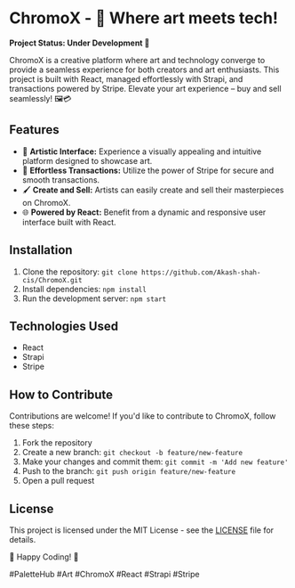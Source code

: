 # ChromoX - 🎨 Where art meets tech!

**Project Status: Under Development 🚧**

ChromoX is a creative platform where art and technology converge to provide a seamless experience for both creators and art enthusiasts. This project is built with React, managed effortlessly with Strapi, and transactions powered by Stripe. Elevate your art experience – buy and sell seamlessly! 🖼️💳

## Features

- 🎨 **Artistic Interface:** Experience a visually appealing and intuitive platform designed to showcase art.
- 🛒 **Effortless Transactions:** Utilize the power of Stripe for secure and smooth transactions.
- 🖌️ **Create and Sell:** Artists can easily create and sell their masterpieces on ChromoX.
- 🌐 **Powered by React:** Benefit from a dynamic and responsive user interface built with React.

## Installation

1. Clone the repository: `git clone https://github.com/Akash-shah-cis/ChromoX.git`
2. Install dependencies: `npm install`
3. Run the development server: `npm start`

## Technologies Used

- React
- Strapi
- Stripe

## How to Contribute

Contributions are welcome! If you'd like to contribute to ChromoX, follow these steps:

1. Fork the repository
2. Create a new branch: `git checkout -b feature/new-feature`
3. Make your changes and commit them: `git commit -m 'Add new feature'`
4. Push to the branch: `git push origin feature/new-feature`
5. Open a pull request

## License

This project is licensed under the MIT License - see the [LICENSE](LICENSE) file for details.

🚀 Happy Coding! 🚀

\#PaletteHub #Art #ChromoX #React #Strapi #Stripe